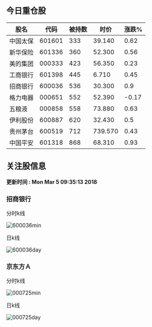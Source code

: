 
## 今日重仓股 

|股名|代码|被持数|时价|涨跌%|
|---|---|---|---|---|
|中国太保|601601|333|39.140|0.62|
|新华保险|601336|360|52.300|0.56|
|美的集团|000333|423|56.350|0.23|
|工商银行|601398|445|6.710|0.45|
|招商银行|600036|536|30.300|0.9|
|格力电器|000651|552|52.390|-0.17|
|五粮液|000858|558|73.880|0.63|
|伊利股份|600887|620|32.430|0.5|
|贵州茅台|600519|712|739.570|0.43|
|中国平安|601318|868|68.310|0.93|

## 关注股信息
**更新时间 : Mon Mar  5 09:35:13 2018**
### 招商银行 
分时k线

![600036min](http://image.sinajs.cn/newchart/min/n/sh600036.gif)

日k线

![600036day](http://image.sinajs.cn/newchart/daily/n/sh600036.gif)

### 京东方Ａ 
分时k线

![000725min](http://image.sinajs.cn/newchart/min/n/sz000725.gif)

日k线

![000725day](http://image.sinajs.cn/newchart/daily/n/sz000725.gif)
